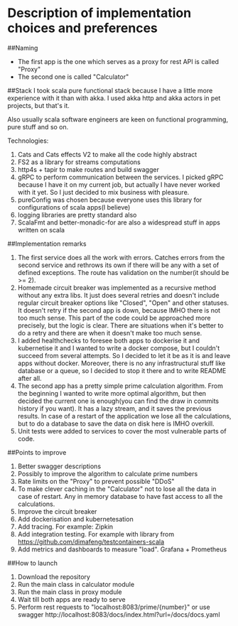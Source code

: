 # Description of implementation choices and preferences 

##Naming
* The first app is the one which serves as a proxy for rest API is called "Proxy"
* The second one is called "Calculator"

##Stack
I took scala pure functional stack because I have a little more experience with it than with akka. 
I used akka http and akka actors in pet projects, but that's it.

Also usually scala software engineers are keen on functional programming, pure stuff and so on.

Technologies:  
1. Cats and Cats effects V2 to make all the code highly abstract
2. FS2 as a library for streams computations
3. http4s + tapir to make routes and build swagger
4. gRPC to perform communication between the services. I picked gRPC because I have it on my current job, but actually I have never worked with it yet. So I just decided to mix business with pleasure.
5. pureConfig was chosen because everyone uses this library for configurations of scala apps(I believe)
6. logging libraries are pretty standard also
7. ScalaFmt and better-monadic-for are also a widespread stuff in apps written on scala

##Implementation remarks
1. The first service does all the work with errors. Catches errors from the second service and rethrows its own if there will be any with a set of defined exceptions. The route has validation on the number(it should be >= 2).
2. Homemade circuit breaker was implemented as a recursive method without any extra libs. It just does several retries and doesn't include regular circuit breaker options like "Closed", "Open" and other statuses.
It doesn't retry if the second app is down, because IMHO there is not too much sense. This part of the code could be approached more precisely, but the logic is clear. There are situations when it's better to do a retry and there are when it doesn't make too much sense.
3. I added healthchecks to foresee both apps to dockerise it and kubernetise it and I wanted to write a docker compose, but I couldn't succeed from several attempts. So I decided to let it be as it is and leave apps without docker. 
Moreover, there is no any infrastructural stuff like database or a queue, so I decided to stop it there and to write README after all.
4. The second app has a pretty simple prime calculation algorithm. From the beginning I wanted to write more optimal algorithm, but then decided the current one is enough(you can find the draw in commits history if you want). 
It has a lazy stream, and it saves the previous results. In case of a restart of the application we lose all the calculations, but to do a database to save the data on disk here is IMHO overkill.
5. Unit tests were added to services to cover the most vulnerable parts of code.          

##Points to improve
1. Better swagger descriptions
2. Possibly to improve the algorithm to calculate prime numbers
3. Rate limits on the "Proxy" to prevent possible "DDoS"
4. To make clever caching in the "Calculator" not to lose all the data in case of restart. Any in memory database to have fast access to all the calculations.
5. Improve the circuit breaker
6. Add dockerisation and kubernetesation
7. Add tracing. For example: Zipkin
8. Add integration testing. For example with library from https://github.com/dimafeng/testcontainers-scala
9. Add metrics and dashboards to measure "load". Grafana + Prometheus


##How to launch
1. Download the repository
2. Run the main class in calculator module
3. Run the main class in proxy module
4. Wait till both apps are ready to serve
4. Perform rest requests to "localhost:8083/prime/{number}" or use swagger http://localhost:8083/docs/index.html?url=/docs/docs.yaml
 